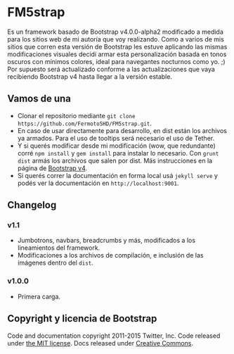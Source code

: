 # FM5strap

Es un framework basado de Bootstrap v4.0.0-alpha2 modificado a medida para los sitios web de mi autoría que voy realizando. Como a varios de mis sitios que corren esta versión de Bootstrap les estuve aplicando las mismas modificaciones visuales decidí armar esta personalización basada en tonos oscuros con mínimos colores, ideal para navegantes nocturnos como yo. ;) 
Por supuesto será actualizado conforme a las actualizaciones que vaya recibiendo Bootstrap v4 hasta llegar a la versión estable. 


## Vamos de una

- Clonar el repositorio mediante `git clone https://github.com/Fermoto5HD/FM5strap.git`.
- En caso de usar directamente para desarrollo, en dist están los archivos ya armados. Para el uso de tooltips será necesario el uso de Tether. 
- Y si querés modificar desde mi modificación (wow, que redundante) corré `npm install` y `gem install` para instalar lo necesario. Con `grunt dist` armás los archivos que salen por dist. Más instrucciones en la página de [Bootstrap v4](v4-alpha.getbootstrap.com/getting-started/build-tools). 
- Si querés correr la documentación en forma local usá `jekyll serve` y podés ver la documentación en `http://localhost:9001`.


## Changelog 

### v1.1 
- Jumbotrons, navbars, breadcrumbs y más, modificados a los lineamientos del framework. 
- Modificaciones a los archivos de compilación, e inclusión de las imágenes dentro del `dist`. 

### v1.0.0 
- Primera carga. 


## Copyright y licencia de Bootstrap

Code and documentation copyright 2011-2015 Twitter, Inc. Code released under [the MIT license](https://github.com/twbs/bootstrap/blob/master/LICENSE). Docs released under [Creative Commons](https://github.com/twbs/bootstrap/blob/master/docs/LICENSE).